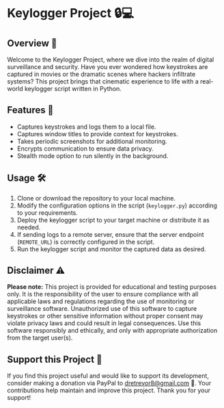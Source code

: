 # Keylogger Project 🔒💻

## Overview 📝

Welcome to the Keylogger Project, where we dive into the realm of digital surveillance and security. Have you ever wondered how keystrokes are captured in movies or the dramatic scenes where hackers infiltrate systems? This project brings that cinematic experience to life with a real-world keylogger script written in Python.

## Features 🚀

- Captures keystrokes and logs them to a local file.
- Captures window titles to provide context for keystrokes.
- Takes periodic screenshots for additional monitoring.
- Encrypts communication to ensure data privacy.
- Stealth mode option to run silently in the background.

## Usage 🛠️

1. Clone or download the repository to your local machine.
2. Modify the configuration options in the script (`keylogger.py`) according to your requirements.
3. Deploy the keylogger script to your target machine or distribute it as needed.
4. If sending logs to a remote server, ensure that the server endpoint (`REMOTE_URL`) is correctly configured in the script.
5. Run the keylogger script and monitor the captured data as desired.

## Disclaimer ⚠️

**Please note:** This project is provided for educational and testing purposes only. It is the responsibility of the user to ensure compliance with all applicable laws and regulations regarding the use of monitoring or surveillance software. Unauthorized use of this software to capture keystrokes or other sensitive information without proper consent may violate privacy laws and could result in legal consequences. Use this software responsibly and ethically, and only with appropriate authorization from the target user(s).

## Support this Project 🙏

If you find this project useful and would like to support its development, consider making a donation via PayPal to [dretrevor8@gmail.com](https://www.paypal.com/paypalme/dretrevor8) 🌟. Your contributions help maintain and improve this project. Thank you for your support!
